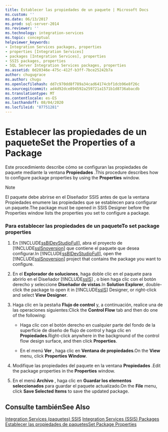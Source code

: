 ```yaml
---
title: Establecer las propiedades de un paquete | Microsoft Docs
ms.custom: ''
ms.date: 06/13/2017
ms.prod: sql-server-2014
ms.reviewer: ''
ms.technology: integration-services
ms.topic: conceptual
helpviewer_keywords:
- Integration Services packages, properties
- properties [Integration Services]
- packages [Integration Services], properties
- SSIS packages, properties
- SQL Server Integration Services packages, properties
ms.assetid: 0d20346e-475c-412f-b3ff-7bce25242b7a
author: chugugrace
ms.author: chugu
ms.openlocfilehash: dd7c970dd8f789a34cad64174cbf1dcb96e8f26c
ms.sourcegitcommit: ad4d92dce894592a259721a1571b1d8736abacdb
ms.translationtype: MT
ms.contentlocale: es-ES
ms.lasthandoff: 08/04/2020
ms.locfileid: "87751281"
---
```

# <a name="set-the-properties-of-a-package"></a><span data-ttu-id="057fb-102">Establecer las propiedades de un paquete</span><span class="sxs-lookup"><span data-stu-id="057fb-102">Set the Properties of a Package</span></span>
  <span data-ttu-id="057fb-103">Este procedimiento describe cómo se configuran las propiedades de paquete mediante la ventana **Propiedades** .</span><span class="sxs-lookup"><span data-stu-id="057fb-103">This procedure describes how to configure package properties by using the **Properties** window.</span></span>  
  
> [!NOTE]  
>  <span data-ttu-id="057fb-104">El paquete debe abrirse en el Diseñador SSIS antes de que la ventana Propiedades enumere las propiedades que se establecen para configurar un paquete.</span><span class="sxs-lookup"><span data-stu-id="057fb-104">The package must be opened in SSIS Designer before the Properties window lists the properties you set to configure a package.</span></span>  
  
### <a name="to-set-package-properties"></a><span data-ttu-id="057fb-105">Para establecer las propiedades de un paquete</span><span class="sxs-lookup"><span data-stu-id="057fb-105">To set package properties</span></span>  
  
1.  <span data-ttu-id="057fb-106">En [!INCLUDE[ssBIDevStudioFull](../includes/ssbidevstudiofull-md.md)], abra el proyecto de [!INCLUDE[ssISnoversion](../includes/ssisnoversion-md.md)] que contiene el paquete que desea configurar.</span><span class="sxs-lookup"><span data-stu-id="057fb-106">In [!INCLUDE[ssBIDevStudioFull](../includes/ssbidevstudiofull-md.md)], open the [!INCLUDE[ssISnoversion](../includes/ssisnoversion-md.md)] project that contains the package you want to configure.</span></span>  
  
2.  <span data-ttu-id="057fb-107">En el **Explorador de soluciones**, haga doble clic en el paquete para abrirlo en el Diseñador [!INCLUDE[ssIS](../includes/ssis-md.md)] , o bien haga clic con el botón derecho y seleccione **Diseñador de vistas**.</span><span class="sxs-lookup"><span data-stu-id="057fb-107">In **Solution Explorer**, double-click the package to open it in [!INCLUDE[ssIS](../includes/ssis-md.md)] Designer, or right-click and select **View Designer**.</span></span>  
  
3.  <span data-ttu-id="057fb-108">Haga clic en la pestaña **Flujo de control** y, a continuación, realice una de las operaciones siguientes:</span><span class="sxs-lookup"><span data-stu-id="057fb-108">Click the **Control Flow** tab and then do one of the following:</span></span>  
  
    -   <span data-ttu-id="057fb-109">Haga clic con el botón derecho en cualquier parte del fondo de la superficie de diseño de flujo de control y haga clic en **Propiedades**.</span><span class="sxs-lookup"><span data-stu-id="057fb-109">Right-click anywhere in the background of the control flow design surface, and then click **Properties**.</span></span>  
  
    -   <span data-ttu-id="057fb-110">En el menú **Ver** , haga clic en **Ventana de propiedades**.</span><span class="sxs-lookup"><span data-stu-id="057fb-110">On the **View** menu, click **Properties Window**.</span></span>  
  
4.  <span data-ttu-id="057fb-111">Modifique las propiedades del paquete en la ventana **Propiedades** .</span><span class="sxs-lookup"><span data-stu-id="057fb-111">Edit the package properties in the **Properties** window.</span></span>  
  
5.  <span data-ttu-id="057fb-112">En el menú **Archivo** , haga clic en **Guardar los elementos seleccionados** para guardar el paquete actualizado.</span><span class="sxs-lookup"><span data-stu-id="057fb-112">On the **File** menu, click **Save Selected Items** to save the updated package.</span></span>  
  
## <a name="see-also"></a><span data-ttu-id="057fb-113">Consulte también</span><span class="sxs-lookup"><span data-stu-id="057fb-113">See Also</span></span>  
 <span data-ttu-id="057fb-114">[Integration Services &#40;paquetes&#41; SSIS](../../2014/integration-services/integration-services-ssis-packages.md) </span><span class="sxs-lookup"><span data-stu-id="057fb-114">[Integration Services &#40;SSIS&#41; Packages](../../2014/integration-services/integration-services-ssis-packages.md) </span></span>  
 [<span data-ttu-id="057fb-115">Establecer las propiedades de paquetes</span><span class="sxs-lookup"><span data-stu-id="057fb-115">Set Package Properties</span></span>](set-package-properties.md)  
  
  
